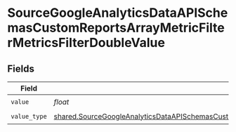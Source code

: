 # SourceGoogleAnalyticsDataAPISchemasCustomReportsArrayMetricFilterMetricsFilterDoubleValue


## Fields

| Field                                                                                                                                                                                                                                        | Type                                                                                                                                                                                                                                         | Required                                                                                                                                                                                                                                     | Description                                                                                                                                                                                                                                  |
| -------------------------------------------------------------------------------------------------------------------------------------------------------------------------------------------------------------------------------------------- | -------------------------------------------------------------------------------------------------------------------------------------------------------------------------------------------------------------------------------------------- | -------------------------------------------------------------------------------------------------------------------------------------------------------------------------------------------------------------------------------------------- | -------------------------------------------------------------------------------------------------------------------------------------------------------------------------------------------------------------------------------------------- |
| `value`                                                                                                                                                                                                                                      | *float*                                                                                                                                                                                                                                      | :heavy_check_mark:                                                                                                                                                                                                                           | N/A                                                                                                                                                                                                                                          |
| `value_type`                                                                                                                                                                                                                                 | [shared.SourceGoogleAnalyticsDataAPISchemasCustomReportsArrayMetricFilterMetricsFilter4FilterFilter4ValueType](../../models/shared/sourcegoogleanalyticsdataapischemascustomreportsarraymetricfiltermetricsfilter4filterfilter4valuetype.md) | :heavy_check_mark:                                                                                                                                                                                                                           | N/A                                                                                                                                                                                                                                          |
